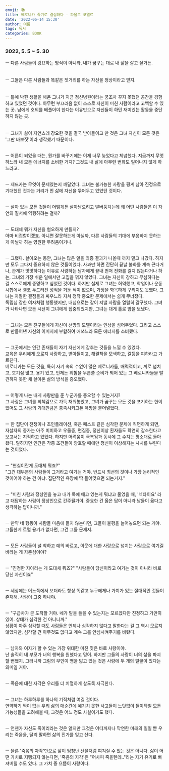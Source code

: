 ```yaml
---
emoji: 📚  
title: 베로니카 죽기로 결심하다 - 파울로 코엘료  
date: '2022-06-14 15:30'  
author: 여름  
tags: 독서  
categories: BOOK
---
```

### 2022, 5. 5 ~ 5. 30  

ㅡ 다른 사람들이 강요하는 방식이 아니라, 내가 꿈꾸는 대로 내 삶을 살고 싶거든.  
<br>
<br>
ㅡ 그들은 다른 사람들과 똑같은 짓거리를 하는 자신을 정상이라고 믿지.  
<br>
<br>
ㅡ 틀에 박힌 생활을 해온 그녀가 지금 정신병원이라는 꿈조차 꾸지 못했던 공간을 경험하고 있었던 것이다.
아무런 부끄러움 없이 스스로 자신이 미친 사람이라고 고백할 수 있는 곳. 남에게 호의를 베풀어야 한다는 이유만으로
자신들이 하던 재미있는 활동을 중단하지 않는 곳.  
<br>
<br>
ㅡ 그녀가 삶이 자연스레 강요한 것을 결국 받아들이고 만 것은 그녀 자신이 모든 것은 '그딴 바보짓'이라 생각했기 때문이다.
<br>
<br>

ㅡ 어른이 되었을 때는, 뭔가를 바꾸기에는 이제 너무 늦었다고 체념했다. 
지금까지 무엇 하느라 내 모든 에너지를 소비한 거지? 그것도 내 삶에 아무런 변화도 일어나지 않게 하느라고.
<br>
<br>

ㅡ 제드카는 무엇이 문제였는지 깨달았다. 그녀는 불가능한 사랑을 핑계 삼아 진정으로 기대했던 것과는 거리가 먼 삶에 자신을 묶어두고 있었던 것이다.
<br>
<br>

ㅡ 살아 있는 모든 것들이 어떻게든 살아남으려고 발버둥치는데 왜 어떤 사람들은 이 자연의 질서에 역행하려는 걸까?
<br>
<br>

ㅡ 도대체 뭐가 자신을 혐오하게 만들지?  
아마 비겁함이겠죠. 아니면 잘못하는게 아닐까, 다른 사람들의 기대에 부응하지 못하는게 아닐까 하는 영원한 두려움이거나.
<br>
<br>

ㅡ 그랬다. 살아오는 동안, 그녀는 많은 일을 최종 결과가 나올때 까지 밀고 나갔다. 하지만 모두 그다지 중요하지 않은 것들이었다.
사과만 하면 간단히 끝날 불화를 계속 끈다거나, 관계가 밋밋하다는 이유로 사랑하는 남자에게 끝내 먼저 전화를 걸지 않는다거나 하는, 
그녀의 가장 쉬운 일에서만 고집을 꺾지 않았다. 그녀는 자신이 강하고 무심하다는 걸 스스로에게 증명하고 싶었던 것이다. 
하지만 실제로 그녀는 허약했고, 학업이나 운동시합에서 결코 두드러진 성적을 거둔 적이 없으며, 가정을 화목하게 꾸리지도 못했다.
그녀는 자잘한 결점들과 싸우느라 지쳐 정작 중요한 문제에서는 쉽게 무너졌다.   
독립심 강한 여자처럼 행동했지만, 내심으로는 같이 지낼 사람을 열렬히 갈구했다. 
그녀가 나타나면 모든 시선이 그녀에게 집중되었지만, 그녀는 대게 홀로 밤을 보냈다.
<br>
<br>

ㅡ 그녀는 모든 친구들에게 자신이 선망의 모델이라는 인상을 심어주었다. 
그리고 스스로 만들어낸 자신의 이미지에 부합하여 애쓰느라 모든 에너지를 소비했다.
<br>
<br>

ㅡ 그곳에서는 인간 존재들이 자기 자신에게 감추는 것들을 느낄 수 있었다.   
교육은 우리에게 오로지 사랑하고, 받아들이고, 해결책을 모색하고, 갈등을 피하라고 가르친다.  
베로니카는 모든 것을, 특히 자기 속의 수없이 많은 베로니카들, 매력적이고, 끼로 넘치고, 호기심 많고, 용기 있고,
언제든 위험을 무릅쓸 준비가 되어 있는 그 베로니카들을 발견하지 못한 채 살아온 삶의 방식을 증오했다.
<br>
<br>

ㅡ 어떻게 나는 내게 사랑만을 준 누군가를 증오할 수 있는거지?  
그 사랑은 그녀를 죄책감으로 가득 채워놓았고, 그녀가 꿈꾸는 모든 것을 포기하는 한이 있어도 
그 사랑의 기대만큼은 충족시키고픈 욕망을 불어넣었다.
<br>
<br>

ㅡ 한 집단이 전쟁이나 초인플레이션, 혹은 페스트 같은 심각한 문제에 직면하게 되면, 자살자의 증가는 아주 미미하고
우울증, 편집증, 정신이상 환자들도 확연히 감소한다고 보고서는 지적하고 있었다. 
하지만 어려움이 극복됨과 동시에 그 수치는 평소대로 돌아왔다. 
말하자면 인간은 각종 조건들이 양호할 때에만 정신이 이상해지는 사치를 부린다는 것이었다.
<br>
<br>

ㅡ "현실이란게 도대체 뭐죠?"  
"그건 대부분의 사람들이 그거라고 여기는 거야. 반드시 최선의 것이나 가장 논리적인
것이어야 하는 건 아냐. 집단적인 욕망에 딱 들어맞으면 되는거지."
<br>
<br>

ㅡ "미친 사람과 정상인을 놓고 내가 목에 매고 있는게 뭐냐고 물었을 때, '넥타이요' 라고 대답하는 사람이 정상인으로 간주될거야.
중요한 건 옳은 답이 아니라 남들이 옳다고 생각하는 답이니까."
<br>
<br>

ㅡ 만약 네 행동이 사람들 마음에 들지 않는다면, 그들이 불평을 늘어놓으면 되는 거야. 그들한게 르럴 용기가 없다면,
그건 그들 문제지.
<br>
<br>

ㅡ 모든 사람들이 널 착하고 예의 바르고, 이웃에 대한 사랑으로 넘치는 사람으로 여기길 바라는 게 자존심이야?
<br>
<br>

ㅡ "진정한 자아라는 게 도대체 뭐죠?" "사람들이 당신이라고 여기는 것이 아니라 바로 당신 자신이죠"
<br>
<br>

ㅡ 세상에는 어느쪽에서 보더라도 항상 똑같고 누구에게나 가치가 있는 절대적인 것들이 존재해. 사랑이 그중 하나야.
<br>
<br>

ㅡ "구급차가 곧 도착할 거야. 네가 말을 들을 수 있는지는 모르겠다만 진정하고 가만히 있어. 상태가 심각한 건 아니니까."  
상황이 아주 심각할 때도 사람들은 언제나 심각하지 않다고 말한다는 걸 그 역시 모르지 않았지만, 
심각할 건 아무것도 없다고 계속 그를 안심시켜주기를 바랐다.
<br>
<br>

ㅡ 남자와 여자가 할 수 있는 가장 위대한 미친 짓은 바로 사랑이야.  
난 솔직히 네 부모가 너의 행복을 원했다고 믿어. 하지만 그들의 사랑이 너의 삶을 파괴할 뻔했지.
그러니까 그림의 부인이 뱀을 밟고 있는 것은 사랑에 두 개의 얼굴이 있다는 의미일 거야.
<br>
<br>

ㅡ 죽음에 대한 자각은 우리를 더 치열하게 살도록 자극한다.
<br>
<br>

ㅡ 그녀는 하루하루를 하나의 기적처럼 여길 것이다.    
연약하기 짝이 없는 우리 삶의 매순간에 예기치 못한 사고들이 느닷없이
들이닥칠 모든 가능성들을 고려해볼 때, 그것은 어느 정도 사실이기도 했다.
<br>
<br>

ㅡ 언젠가 자신도 죽이리라는 것은 알지만 그것은 어디까지나 막연한 미래의 일일 뿐 우리는 죽음을,
달리 말하면 삶의 진가를 잊고 산다.
<br>
<br>

ㅡ 물론 '죽음의 자각'만으로 삶이 엄청난 선물처럼 여겨질 수 있는 것은 아니다.
삶이 어떤 가치로 지탱되지 않는다면, '죽음의 자각'은 "어차피 죽을텐데.."라는 자기 유기로 빠져버릴 수도 있다.
그 가치 중 으뜸이 사랑이다.  
<br>
<br>
